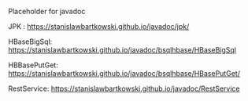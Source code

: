 Placeholder for javadoc

JPK : https://stanislawbartkowski.github.io/javadoc/jpk/

HBaseBigSql:  https://stanislawbartkowski.github.io/javadoc/bsqlhbase/HBaseBigSql

HBBasePutGet:  https://stanislawbartkowski.github.io/javadoc/bsqlhbase/HBasePutGet/

RestService: https://stanislawbartkowski.github.io/javadoc/RestService
